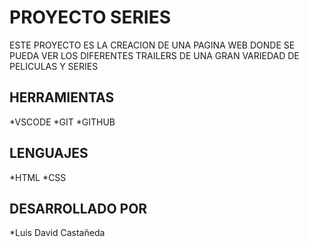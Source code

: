 # PROYECTO SERIES

ESTE PROYECTO ES LA CREACION DE UNA PAGINA WEB DONDE SE PUEDA VER LOS DIFERENTES TRAILERS DE UNA GRAN VARIEDAD DE PELICULAS Y SERIES 

## HERRAMIENTAS

*VSCODE
*GIT
*GITHUB

## LENGUAJES

*HTML
*CSS



## DESARROLLADO POR 
*Luis David Castañeda